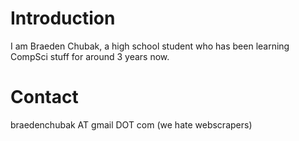 # Introduction
I am Braeden Chubak, a high school student who has been learning CompSci stuff for around 3 years now.

# Contact
braedenchubak AT gmail DOT com (we hate webscrapers)
